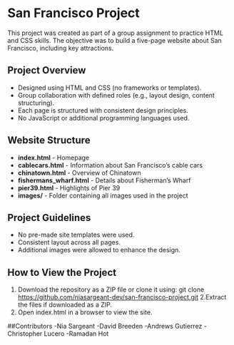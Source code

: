 # San Francisco Project

This project was created as part of a group assignment to practice HTML and CSS skills. The objective was to build a five-page website about San Francisco, including key attractions. 

## Project Overview
- Designed using HTML and CSS (no frameworks or templates).
- Group collaboration with defined roles (e.g., layout design, content structuring).
- Each page is structured with consistent design principles.
- No JavaScript or additional programming languages used.

## Website Structure
- **index.html** - Homepage
- **cablecars.html** - Information about San Francisco’s cable cars
- **chinatown.html** - Overview of Chinatown
- **fishermans_wharf.html** - Details about Fisherman’s Wharf
- **pier39.html** - Highlights of Pier 39
- **images/** - Folder containing all images used in the project

## Project Guidelines
- No pre-made site templates were used.
- Consistent layout across all pages.
- Additional images were allowed to enhance the design.

## How to View the Project
1. Download the repository as a ZIP file or clone it using:
git clone https://github.com/niasargeant-dev/san-francisco-project.git
2.Extract the files if downloaded as a ZIP.
3. Open index.html in a browser to view the site.

##Contributors
-Nia Sargeant
-David Breeden
-Andrews Gutierrez
-Christopher Lucero
-Ramadan Hot
